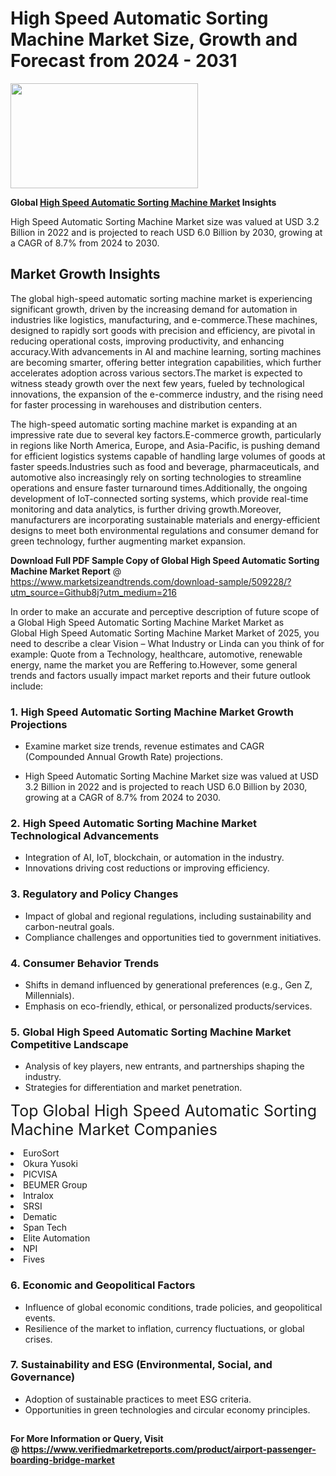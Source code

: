 <H1>High Speed Automatic Sorting Machine Market Size, Growth and Forecast from 2024 - 2031</H1><img class="aligncenter size-medium wp-image-584254" src="https://thirdeyenews.in/wp-content/uploads/2024/09/Global-Market-Research-300x168.jpeg" alt="" width="300" height="168" /><p><strong>Global&nbsp;<a href="https://www.marketsizeandtrends.com/download-sample/509228/?utm_source=Github8j?utm_medium=216">High Speed Automatic Sorting Machine Market</a> Insights</strong></p><p>High Speed Automatic Sorting Machine Market size was valued at USD 3.2 Billion in 2022 and is projected to reach USD 6.0 Billion by 2030, growing at a CAGR of 8.7% from 2024 to 2030.</p><p><h2>Market Growth Insights</h2> <p>The global high-speed automatic sorting machine market is experiencing significant growth, driven by the increasing demand for automation in industries like logistics, manufacturing, and e-commerce.These machines, designed to rapidly sort goods with precision and efficiency, are pivotal in reducing operational costs, improving productivity, and enhancing accuracy.With advancements in AI and machine learning, sorting machines are becoming smarter, offering better integration capabilities, which further accelerates adoption across various sectors.The market is expected to witness steady growth over the next few years, fueled by technological innovations, the expansion of the e-commerce industry, and the rising need for faster processing in warehouses and distribution centers.</p> <p>The high-speed automatic sorting machine market is expanding at an impressive rate due to several key factors.E-commerce growth, particularly in regions like North America, Europe, and Asia-Pacific, is pushing demand for efficient logistics systems capable of handling large volumes of goods at faster speeds.Industries such as food and beverage, pharmaceuticals, and automotive also increasingly rely on sorting technologies to streamline operations and ensure faster turnaround times.Additionally, the ongoing development of IoT-connected sorting systems, which provide real-time monitoring and data analytics, is further driving growth.Moreover, manufacturers are incorporating sustainable materials and energy-efficient designs to meet both environmental regulations and consumer demand for green technology, further augmenting market expansion.<p><span class=""><strong>Download Full PDF Sample Copy of Global High Speed Automatic Sorting Machine Market Report</strong> @ <a href="https://www.marketsizeandtrends.com/download-sample/509228/?utm_source=Github8j?utm_medium=216" target="_blank">https://www.marketsizeandtrends.com/download-sample/509228/?utm_source=Github8j?utm_medium=216</a></span></p><p>In order to make an accurate and perceptive description of future scope of a Global&nbsp;High Speed Automatic Sorting Machine Market Market as Global&nbsp;High Speed Automatic Sorting Machine Market Market of 2025, you need to describe a clear Vision &ndash; What Industry or Linda can you think of for example: Quote from a Technology, healthcare, automotive, renewable energy, name the market you are Reffering to.However, some general trends and factors usually impact market reports and their future outlook include:</p><h3>1.&nbsp;<strong>High Speed Automatic Sorting Machine Market Growth Projections</strong></h3><ul><li>Examine market size trends, revenue estimates and CAGR (Compounded Annual Growth Rate) projections.</li><li><p>High Speed Automatic Sorting Machine Market size was valued at USD 3.2 Billion in 2022 and is projected to reach USD 6.0 Billion by 2030, growing at a CAGR of 8.7% from 2024 to 2030.</p></li></ul><h3>2.&nbsp;<strong>High Speed Automatic Sorting Machine Market Technological Advancements</strong></h3><ul><li>Integration of AI, IoT, blockchain, or automation in the industry.</li><li>Innovations driving cost reductions or improving efficiency.</li></ul><h3>3.&nbsp;<strong>Regulatory and Policy Changes</strong></h3><ul><li>Impact of global and regional regulations, including sustainability and carbon-neutral goals.</li><li>Compliance challenges and opportunities tied to government initiatives.</li></ul><h3>4.&nbsp;<strong>Consumer Behavior Trends</strong></h3><ul><li>Shifts in demand influenced by generational preferences (e.g., Gen Z, Millennials).</li><li>Emphasis on eco-friendly, ethical, or personalized products/services.</li></ul><h3>5.&nbsp;<strong>Global High Speed Automatic Sorting Machine Market Competitive Landscape</strong></h3><ul><li>Analysis of key players, new entrants, and partnerships shaping the industry.</li><li>Strategies for differentiation and market penetration.</li></ul><p data-pm-slice="1 1 []"><span style="color: inherit; font-family: inherit; font-size: 25px;">Top Global High Speed Automatic Sorting Machine Market Companies</span></p><div class="" data-test-id=""><p><li>EuroSort</li><li> Okura Yusoki</li><li> PICVISA</li><li> BEUMER Group</li><li> Intralox</li><li> SRSI</li><li> Dematic</li><li> Span Tech</li><li> Elite Automation</li><li> NPI</li><li> Fives</li></p></div><h3>6.&nbsp;<strong>Economic and Geopolitical Factors</strong></h3><ul><li>Influence of global economic conditions, trade policies, and geopolitical events.</li><li>Resilience of the market to inflation, currency fluctuations, or global crises.</li></ul><h3>7.&nbsp;<strong>Sustainability and ESG (Environmental, Social, and Governance)</strong></h3><ul><li>Adoption of sustainable practices to meet ESG criteria.</li><li>Opportunities in green technologies and circular economy principles.</li></ul><h2><strong style="font-size: 14px;">For More Information or Query, Visit @&nbsp;</strong><a style="background-color: #ffffff; font-size: 14px;" href="https://www.marketsizeandtrends.com/report/high-speed-automatic-sorting-machine-market/" target="_blank">https://www.verifiedmarketreports.com/product/airport-passenger-boarding-bridge-market</a></h2>